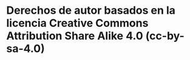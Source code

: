 # Derechos de autor basados en la licencia Creative Commons Attribution Share Alike 4.0 (cc-by-sa-4.0)
